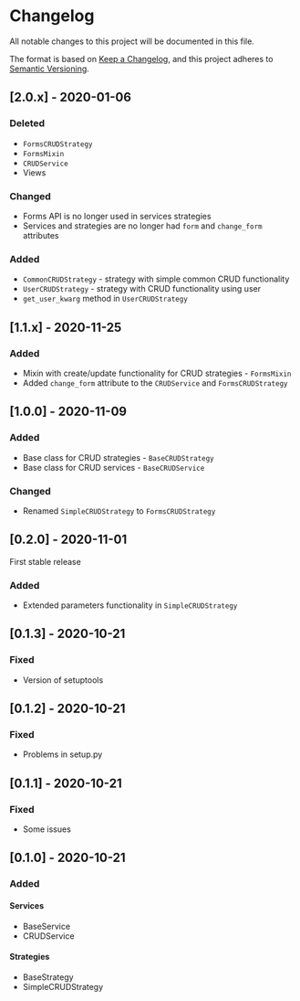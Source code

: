 # Changelog
All notable changes to this project will be documented in this file.

The format is based on [Keep a Changelog](https://keepachangelog.com/en/1.0.0/),
and this project adheres to [Semantic Versioning](https://semver.org/spec/v2.0.0.html).

## [2.0.x] - 2020-01-06

### Deleted

- `FormsCRUDStrategy`
- `FormsMixin`
- `CRUDService`
- Views

### Changed

- Forms API is no longer used in services strategies
- Services and strategies are no longer had `form` and `change_form` attributes

### Added

- `CommonCRUDStrategy` - strategy with simple common CRUD functionality
- `UserCRUDStrategy` - strategy with CRUD functionality using user
- `get_user_kwarg` method in `UserCRUDStrategy`

## [1.1.x] - 2020-11-25

### Added

- Mixin with create/update functionality for CRUD strategies - `FormsMixin`
- Added `change_form` attribute to the `CRUDService` and `FormsCRUDStrategy`

## [1.0.0] - 2020-11-09

### Added

- Base class for CRUD strategies - `BaseCRUDStrategy`
- Base class for CRUD services - `BaseCRUDService`

### Changed

- Renamed `SimpleCRUDStrategy` to `FormsCRUDStrategy`

## [0.2.0] - 2020-11-01

First stable release

### Added

- Extended parameters functionality in `SimpleCRUDStrategy`

## [0.1.3] - 2020-10-21

### Fixed

- Version of setuptools

## [0.1.2] - 2020-10-21

### Fixed

- Problems in setup.py

## [0.1.1] - 2020-10-21

### Fixed

- Some issues

## [0.1.0] - 2020-10-21

### Added

#### Services

- BaseService
- CRUDService

#### Strategies

- BaseStrategy
- SimpleCRUDStrategy

